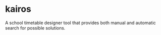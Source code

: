 kairos
======

A school timetable designer tool that provides both manual and automatic search for possible solutions.
